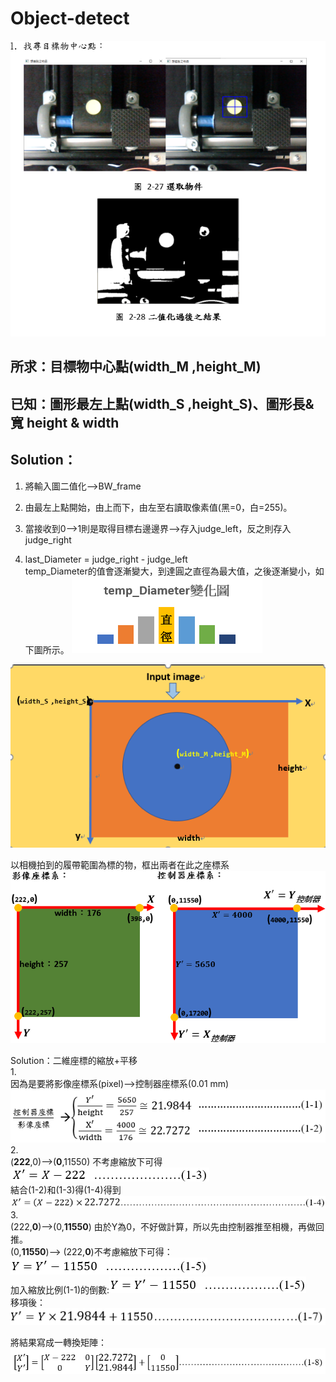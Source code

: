 # Object-detect
![Image description](https://github.com/JamesCJH/Object-detect/blob/master/picture_in_Readme/find_center.png)  

## 所求：目標物中心點(width_M ,height_M)  
## 已知：圖形最左上點(width_S ,height_S)、圖形長&寬 height & width  
      
## Solution：  
1. 將輸入圖二值化-->BW_frame  

2. 由最左上點開始，由上而下，由左至右讀取像素值(黑=0，白=255)。 

3. 當接收到0-->1則是取得目標右邊邊界-->存入judge_left，反之則存入judge_right   

4. last_Diameter = judge_right - judge_left  
   temp_Diameter的值會逐漸變大，到達圓之直徑為最大值，之後逐漸變小，如下圖所示。
![Image description](https://github.com/JamesCJH/Object-detect/blob/master/picture_in_Readme/temp_diameter.png)  

![Image description](https://github.com/JamesCJH/Object-detect/blob/master/picture_in_Readme/coordinate.png)  


以相機拍到的履帶範圍為標的物，框出兩者在此之座標系  
![Image description](https://github.com/JamesCJH/Object-detect/blob/master/picture_in_Readme/coordinate%20conversion/coordinate%20conversion.png)  
  
Solution：二維座標的縮放+平移  
1.  
因為是要將影像座標系(pixel)-->控制器座標系(0.01 mm)  
![Image description](https://github.com/JamesCJH/Object-detect/blob/master/picture_in_Readme/coordinate%20conversion/formula_pixelTomm.png)
2.  
(**222**,0)-->(**0**,11550) 不考慮縮放下可得![Image description](https://github.com/JamesCJH/Object-detect/blob/master/picture_in_Readme/coordinate%20conversion/X%20scaling%20ratio%201.png)   
結合(1-2)和(1-3)得(1-4)得到  ![Image description](https://github.com/JamesCJH/Object-detect/blob/master/picture_in_Readme/coordinate%20conversion/X%20scaling%20ratio%202.png)  
3.  
(222,**0**)-->(0,**11550**) 由於Y為0，不好做計算，所以先由控制器推至相機，再做回推。  
(0,**11550**)--> (222,**0**)不考慮縮放下可得：![Image description](https://github.com/JamesCJH/Object-detect/blob/master/picture_in_Readme/coordinate%20conversion/Y%20scaling%20ratio%201.png)  
加入縮放比例(1-1)的倒數:![Image description](https://github.com/JamesCJH/Object-detect/blob/master/picture_in_Readme/coordinate%20conversion/Y%20scaling%20ratio%202.png)  
移項後：![Image description](https://github.com/JamesCJH/Object-detect/blob/master/picture_in_Readme/coordinate%20conversion/Y%20scaling%20ratio%203.png)  

將結果寫成一轉換矩陣：  ![Image description](https://github.com/JamesCJH/Object-detect/blob/master/picture_in_Readme/coordinate%20conversion/Transition%20matrix.png)


